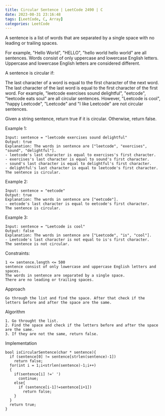 ```yaml
---
title: Circular Sentence | LeetCode 2490 | C
date: 2023-08-31 23:16:48
tags: [LeetCode, C, Array]
categories: LeetCode
---
```


A sentence is a list of words that are separated by a single space with no leading or trailing spaces.

For example, "Hello World", "HELLO", "hello world hello world" are all sentences.
Words consist of only uppercase and lowercase English letters. Uppercase and lowercase English letters are considered different.

A sentence is circular if:

The last character of a word is equal to the first character of the next word.
The last character of the last word is equal to the first character of the first word.
For example, "leetcode exercises sound delightful", "eetcode", "leetcode eats soul" are all circular sentences. However, "Leetcode is cool", "happy Leetcode", "Leetcode" and "I like Leetcode" are not circular sentences.

Given a string sentence, return true if it is circular. Otherwise, return false.

Example 1:

```
Input: sentence = "leetcode exercises sound delightful"
Output: true
Explanation: The words in sentence are ["leetcode", "exercises", "sound", "delightful"].
- leetcode's last character is equal to exercises's first character.
- exercises's last character is equal to sound's first character.
- sound's last character is equal to delightful's first character.
- delightful's last character is equal to leetcode's first character.
The sentence is circular.
```

Example 2:

```
Input: sentence = "eetcode"
Output: true
Explanation: The words in sentence are ["eetcode"].
- eetcode's last character is equal to eetcode's first character.
The sentence is circular.
```

Example 3:

```
Input: sentence = "Leetcode is cool"
Output: false
Explanation: The words in sentence are ["Leetcode", "is", "cool"].
- Leetcode's last character is not equal to is's first character.
The sentence is not circular.
```

Constraints:

```
1 <= sentence.length <= 500
sentence consist of only lowercase and uppercase English letters and spaces.
The words in sentence are separated by a single space.
There are no leading or trailing spaces.
```

Approach

```
Go through the list and find the space. After that check if the letters before and after the space are the same.
```

Algorithm

```
1. Go throught the list.
2. Find the space and check if the letters before and after the space are the same.
3. If they are not the same, return false.
```

Implementation

```
bool isCircularSentence(char * sentence){
  if (sentence[0] != sentence[strlen(sentence)-1])
    return false;
  for(int i = 1;i<strlen(sentence)-1;i++)
  {
    if(sentence[i] !=' ')
      continue;
    else{
      if (sentence[i-1]!=sentence[i+1])
        return false;
    }
  }
  return true;
}
```